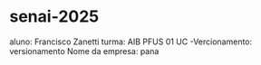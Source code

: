 # senai-2025
aluno: Francisco Zanetti
turma: AIB PFUS 01
UC -Vercionamento: versionamento
Nome da empresa: pana